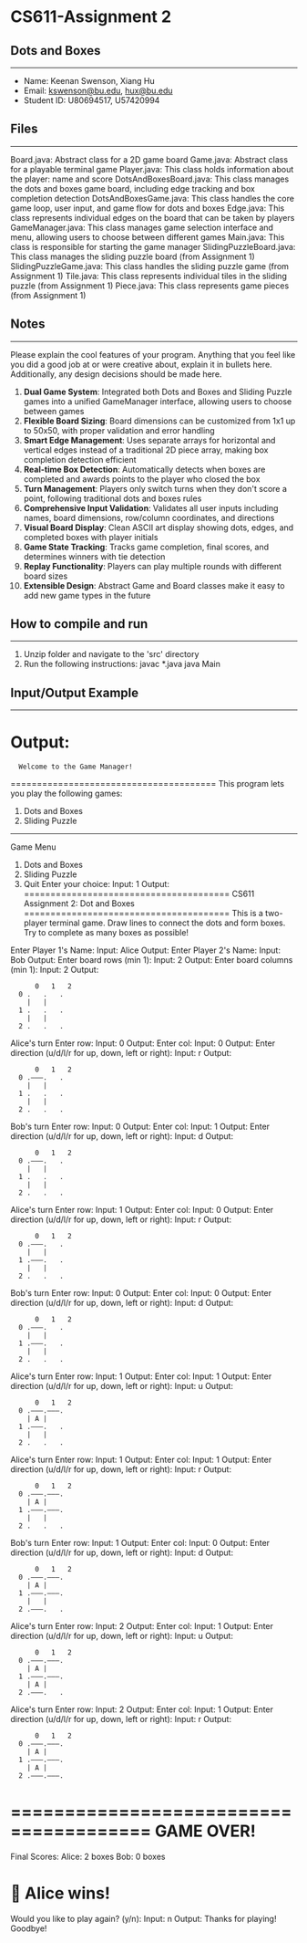 # CS611-Assignment 2
## Dots and Boxes
---------------------------------------------------------------------------
- Name: Keenan Swenson, Xiang Hu
- Email: kswenson@bu.edu, hux@bu.edu
- Student ID: U80694517, U57420994

## Files
---------------------------------------------------------------------------

Board.java: Abstract class for a 2D game board
Game.java: Abstract class for a playable terminal game
Player.java: This class holds information about the player: name and score
DotsAndBoxesBoard.java: This class manages the dots and boxes game board, including edge tracking and box completion detection
DotsAndBoxesGame.java: This class handles the core game loop, user input, and game flow for dots and boxes
Edge.java: This class represents individual edges on the board that can be taken by players
GameManager.java: This class manages game selection interface and menu, allowing users to choose between different games
Main.java: This class is responsible for starting the game manager
SlidingPuzzleBoard.java: This class manages the sliding puzzle board (from Assignment 1)
SlidingPuzzleGame.java: This class handles the sliding puzzle game (from Assignment 1)
Tile.java: This class represents individual tiles in the sliding puzzle (from Assignment 1)
Piece.java: This class represents game pieces (from Assignment 1)

## Notes
---------------------------------------------------------------------------
Please explain the cool features of your program. Anything that you feel like you did a good job at or were creative about, explain it in bullets here. Additionally, any design decisions should be made here.

1. **Dual Game System**: Integrated both Dots and Boxes and Sliding Puzzle games into a unified GameManager interface, allowing users to choose between games
2. **Flexible Board Sizing**: Board dimensions can be customized from 1x1 up to 50x50, with proper validation and error handling
3. **Smart Edge Management**: Uses separate arrays for horizontal and vertical edges instead of a traditional 2D piece array, making box completion detection efficient
4. **Real-time Box Detection**: Automatically detects when boxes are completed and awards points to the player who closed the box
5. **Turn Management**: Players only switch turns when they don't score a point, following traditional dots and boxes rules
6. **Comprehensive Input Validation**: Validates all user inputs including names, board dimensions, row/column coordinates, and directions
7. **Visual Board Display**: Clean ASCII art display showing dots, edges, and completed boxes with player initials
8. **Game State Tracking**: Tracks game completion, final scores, and determines winners with tie detection
9. **Replay Functionality**: Players can play multiple rounds with different board sizes
10. **Extensible Design**: Abstract Game and Board classes make it easy to add new game types in the future

## How to compile and run
---------------------------------------------------------------------------

1. Unzip folder and navigate to the 'src' directory
2. Run the following instructions:
javac *.java
java Main

## Input/Output Example
---------------------------------------------------------------------------
Output:
=======================================
      Welcome to the Game Manager!     
=======================================
This program lets you play the following games:
1) Dots and Boxes
2) Sliding Puzzle

---------------------------------------
Game Menu
1) Dots and Boxes
2) Sliding Puzzle
3) Quit
Enter your choice: 
Input:
1
Output:
=======================================
   CS611 Assignment 2: Dot and Boxes   
=======================================
This is a two-player terminal game.
Draw lines to connect the dots and form boxes.
Try to complete as many boxes as possible!

Enter Player 1's Name: 
Input:
Alice
Output:
Enter Player 2's Name: 
Input:
Bob
Output:
Enter board rows (min 1): 
Input:
2
Output:
Enter board columns (min 1): 
Input:
2
Output:
```text
      0   1   2   
  0 .   .   .
    |   |   
  1 .   .   .
    |   |   
  2 .   .   .
```
Alice's turn
Enter row: 
Input:
0
Output:
Enter col: 
Input:
0
Output:
Enter direction (u/d/l/r for up, down, left or right): 
Input:
r
Output:
```text
      0   1   2   
  0 .———.   .
    |   |   
  1 .   .   .
    |   |   
  2 .   .   .
```
Bob's turn
Enter row: 
Input:
0
Output:
Enter col: 
Input:
1
Output:
Enter direction (u/d/l/r for up, down, left or right): 
Input:
d
Output:
```text
      0   1   2   
  0 .———.   .
    |   |   
  1 .   .   .
    |   |   
  2 .   .   .
```
Alice's turn
Enter row: 
Input:
1
Output:
Enter col: 
Input:
0
Output:
Enter direction (u/d/l/r for up, down, left or right): 
Input:
r
Output:
```text
      0   1   2   
  0 .———.   .
    |   |   
  1 .———.   .
    |   |   
  2 .   .   .
```
Bob's turn
Enter row: 
Input:
0
Output:
Enter col: 
Input:
0
Output:
Enter direction (u/d/l/r for up, down, left or right): 
Input:
d
Output:
```text
      0   1   2   
  0 .———.   .
    |   |   
  1 .———.   .
    |   |   
  2 .   .   .
```
Alice's turn
Enter row: 
Input:
1
Output:
Enter col: 
Input:
1
Output:
Enter direction (u/d/l/r for up, down, left or right): 
Input:
u
Output:
```text
      0   1   2   
  0 .———.———.
    | A |   
  1 .———.   .
    |   |   
  2 .   .   .
```
Alice's turn
Enter row: 
Input:
1
Output:
Enter col: 
Input:
1
Output:
Enter direction (u/d/l/r for up, down, left or right): 
Input:
r
Output:
```text
      0   1   2   
  0 .———.———.
    | A |   
  1 .———.———.
    |   |   
  2 .   .   .
```
Bob's turn
Enter row: 
Input:
1
Output:
Enter col: 
Input:
0
Output:
Enter direction (u/d/l/r for up, down, left or right): 
Input:
d
Output:
```text
      0   1   2   
  0 .———.———.
    | A |   
  1 .———.———.
    |   |   
  2 .———.   .
```
Alice's turn
Enter row: 
Input:
2
Output:
Enter col: 
Input:
1
Output:
Enter direction (u/d/l/r for up, down, left or right): 
Input:
u
Output:
```text
      0   1   2   
  0 .———.———.
    | A |   
  1 .———.———.
    | A |   
  2 .———.   .
```
Alice's turn
Enter row: 
Input:
2
Output:
Enter col: 
Input:
1
Output:
Enter direction (u/d/l/r for up, down, left or right): 
Input:
r
Output:
```text
      0   1   2   
  0 .———.———.
    | A |   
  1 .———.———.
    | A |   
  2 .———.———.
```
=======================================
           GAME OVER!                 
=======================================
Final Scores:
Alice: 2 boxes
Bob: 0 boxes

🎉 Alice wins!
=======================================

Would you like to play again? (y/n): 
Input:
n
Output:
Thanks for playing! Goodbye!